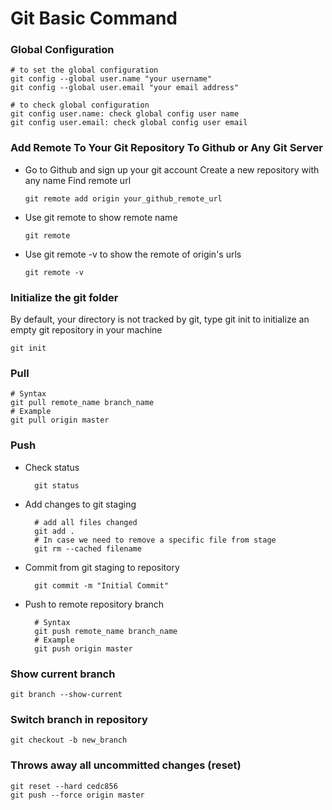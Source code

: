 Git Basic Command
=================
### Global Configuration
    # to set the global configuration
    git config --global user.name "your username"
    git config --global user.email "your email address"

    # to check global configuration
    git config user.name: check global config user name
    git config user.email: check global config user email
### Add Remote To Your Git Repository To Github or Any Git Server
- Go to Github and sign up your git account Create a new repository with any name Find remote url

      git remote add origin your_github_remote_url
- Use git remote to show remote name
        
      git remote
- Use git remote -v to show the remote of origin's urls
      
      git remote -v
### Initialize the git folder
By default, your directory is not tracked by git, type git init to initialize an empty git repository in your machine

    git init
### Pull
    # Syntax
    git pull remote_name branch_name
    # Example
    git pull origin master
### Push
- Check status
      
        git status
- Add changes to git staging

        # add all files changed
        git add .
        # In case we need to remove a specific file from stage
        git rm --cached filename
- Commit from git staging to repository

        git commit -m "Initial Commit"
- Push to remote repository branch
        
        # Syntax
        git push remote_name branch_name
        # Example
        git push origin master
### Show current branch
    git branch --show-current
### Switch branch in repository
    git checkout -b new_branch
### Throws away all uncommitted changes (reset)
    git reset --hard cedc856
    git push --force origin master